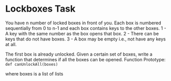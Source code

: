 # Lockboxes Task

You have n number of locked boxes in front of you.
Each box is numbered sequentially from 0 to n-1 and each box contains keys to the other boxes.
1 - A key with the same number as the box opens that box.
2 - There can be keys that do not have boxes.
3 - A box may be empty i.e., not have any keys at all.

The first box is already unlocked.
Given a certain set of boxes, write a function that determines if all the boxes can be opened.
Function Prototype:
` def canUnlockAll(boxes)`

where boxes is a list of lists
